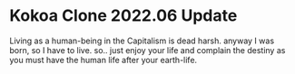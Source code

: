 # Kokoa Clone 2022.06 Update

Living as a human-being in the Capitalism is dead harsh. 
anyway I was born, so I have to live. 
so.. just enjoy your life and complain the destiny as you must have the human life after your earth-life. 